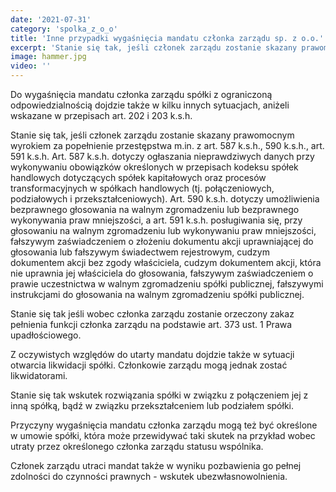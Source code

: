 ```yaml
---
date: '2021-07-31'
category: 'spolka_z_o_o'
title: 'Inne przypadki wygaśnięcia mandatu członka zarządu sp. z o.o.'
excerpt: 'Stanie się tak, jeśli członek zarządu zostanie skazany prawomocnym wyrokiem za popełnienie przestępstwa ...'
image: hammer.jpg
video: ''
---
```


Do wygaśnięcia mandatu członka zarządu spółki z ograniczoną odpowiedzialnością dojdzie także w kilku innych sytuacjach, aniżeli wskazane w przepisach art. 202 i 203 k.s.h. 

Stanie się tak, jeśli członek zarządu zostanie skazany prawomocnym wyrokiem za popełnienie przestępstwa m.in. z art. 587 k.s.h., 590 k.s.h., art. 591 k.s.h. Art. 587 k.s.h. dotyczy ogłaszania nieprawdziwych danych przy wykonywaniu obowiązków określonych w przepisach kodeksu spółek handlowych dotyczących spółek kapitałowych oraz procesów transformacyjnych w spółkach handlowych (tj. połączeniowych, podziałowych i przekształceniowych). Art. 590 k.s.h. dotyczy umożliwienia bezprawnego głosowania na walnym zgromadzeniu lub bezprawnego wykonywania praw mniejszości, a art. 591 k.s.h. posługiwania się, przy głosowaniu na walnym zgromadzeniu lub wykonywaniu praw mniejszości,  fałszywym zaświadczeniem o złożeniu dokumentu akcji uprawniającej do głosowania lub fałszywym świadectwem rejestrowym, cudzym dokumentem akcji bez zgody właściciela, cudzym dokumentem akcji, która nie uprawnia jej właściciela do głosowania, fałszywym zaświadczeniem o prawie uczestnictwa w walnym zgromadzeniu spółki publicznej, fałszywymi instrukcjami do głosowania na walnym zgromadzeniu spółki publicznej. 

Stanie się tak jeśli wobec członka zarządu zostanie orzeczony zakaz pełnienia funkcji członka zarządu na podstawie art. 373 ust. 1 Prawa upadłościowego.

Z oczywistych względów do utarty mandatu dojdzie także w sytuacji otwarcia likwidacji spółki. Członkowie zarządu mogą jednak zostać likwidatorami. 

Stanie się tak wskutek rozwiązania spółki w związku z połączeniem jej z inną spółką, bądź w związku przekształceniem lub podziałem spółki. 

Przyczyny wygaśnięcia mandatu członka zarządu mogą też być określone w umowie spółki, która może przewidywać taki skutek na przykład wobec utraty przez określonego członka zarządu statusu wspólnika.

Członek zarządu utraci mandat także w wyniku pozbawienia go pełnej zdolności do czynności prawnych - wskutek ubezwłasnowolnienia. 
